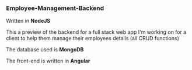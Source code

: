 ### Employee-Management-Backend

Written in **NodeJS**

This a preview of the backend for a full stack web app I'm working on for a client to help them manage their employees details (all CRUD functions)

The database used is **MongoDB**
 
The front-end is written in **Angular**
